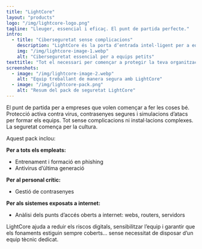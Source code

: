 ```yaml
---
title: "LightCore"
layout: "products"
logo: "/img/lightcore-logo.png"
tagline: "Lleuger, essencial i eficaç. El punt de partida perfecte."
intro:
  - title: "Ciberseguretat sense complicacions"
    description: "LightCore és la porta d’entrada intel·ligent per a equips petits que necessiten protecció real sense complicacions tècniques. Ofereix antivirus avançat, gestor de contrasenyes segur i una plataforma de conscienciació davant del phishing en un únic pack fàcil de gestionar."
    img: "/img/lightcore-image-1.webp"
    alt: "Ciberseguretat essencial per a equips petits"
texttitle: "Tot el necessari per començar a protegir la teva organització"
screenshots:
  - image: "/img/lightcore-image-2.webp"
    alt: "Equip treballant de manera segura amb LightCore"
  - image: "/img/lightcore-pack.png"
    alt: "Resum del pack de seguretat LightCore"
---
```


El punt de partida per a empreses que volen començar a fer les coses bé. Protecció activa contra virus, contrasenyes segures i simulacions d’atacs per formar els equips. Tot sense complicacions ni instal·lacions complexes. La seguretat comença per la cultura.

Aquest pack inclou:

**Per a tots els empleats:**
- Entrenament i formació en phishing  
- Antivirus d’última generació

**Per al personal crític:**
- Gestió de contrasenyes

**Per als sistemes exposats a internet:**
- Anàlisi dels punts d’accés oberts a internet: webs, routers, servidors

LightCore ajuda a reduir els riscos digitals, sensibilitzar l’equip i garantir que els fonaments estiguin sempre coberts... sense necessitat de disposar d’un equip tècnic dedicat.